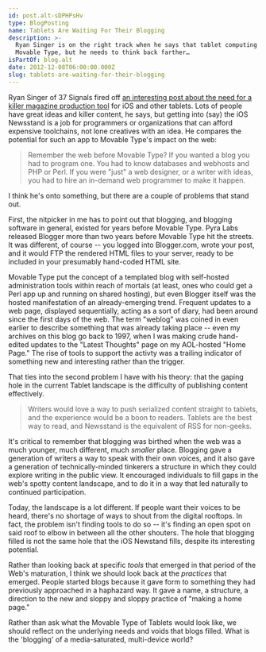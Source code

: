 ```yaml
---
id: post.alt-sDPHPsHv
type: BlogPosting
name: Tablets Are Waiting For Their Blogging
description: >-
  Ryan Singer is on the right track when he says that tablet computing needs its
  Movable Type, but he needs to think back farther…
isPartOf: blog.alt
date: 2012-12-08T06:00:00.000Z
slug: tablets-are-waiting-for-their-blogging
---
```

Ryan Singer of 37 Signals fired off [an interesting post about the need for a killer magazine production tool](http://37signals.com/svn/posts/3334-tablets-are-waiting-for-their-movable-type) for iOS and other tablets. Lots of people have great ideas and killer content, he says, but getting into (say) the iOS Newsstand is a job for programmers or organizations that can afford expensive toolchains, not lone creatives with an idea. He compares the potential for such an app to Movable Type's impact on the web:

> Remember the web before Movable Type? If you wanted a blog you had to program one. You had to know databases and webhosts and PHP or Perl. If you were "just" a web designer, or a writer with ideas, you had to hire an in-demand web programmer to make it happen.

I think he's onto something, but there are a couple of problems that stand out.

First, the nitpicker in me has to point out that blogging, and blogging software in general, existed for years before Movable Type. Pyra Labs released Blogger more than two years before Movable Type hit the streets. It was different, of course -- you logged into Blogger.com, wrote your post, and it would FTP the rendered HTML files to your server, ready to be included in your presumably hand-coded HTML site.

Movable Type put the concept of a templated blog with self-hosted administration tools within reach of mortals (at least, ones who could get a Perl app up and running on shared hosting), but even Blogger itself was the hosted manifestation of an already-emerging trend. Frequent updates to a web page, displayed sequentially, acting as a sort of diary, had been around since the first days of the web. The term "weblog" was coined in even earlier to describe something that was already taking place -- even my archives on this blog go back to 1997, when I was making crude hand-edited updates to the "Latest Thoughts" page on my AOL-hosted "Home Page." The rise of tools to support the activty was a trailing indicator of something new and interesting rather than the trigger.

That ties into the second problem I have with his theory: that the gaping hole in the current Tablet landscape is the difficulty of publishing content effectively.

> Writers would love a way to push serialized content straight to tablets, and the experience would be a boon to readers. Tablets are the best way to read, and Newsstand is the equivalent of RSS for non-geeks.

It's critical to remember that blogging was birthed when the web was a much younger, much different, much *smaller* place. Blogging gave a generation of writers a way to speak with their own voices, and it also gave a generation of technically-minded tinkerers a structure in which they could explore writing in the public view. It encouraged individuals to fill gaps in the web's spotty content landscape, and to do it in a way that led naturally to continued participation.

Today, the landscape is a lot different. If people want their voices to be heard, there's no shortage of ways to shout from the digital rooftops. In fact, the problem isn't finding tools to do so -- it's finding an open spot on said roof to elbow in between all the other shouters. The hole that blogging filled is not the same hole that the iOS Newstand fills, despite its interesting potential.

Rather than looking back at specific *tools* that emerged in that period of the Web's maturation, I think we should look back at the *practices* that emerged. People started blogs because it gave form to something they had previously approached in a haphazard way. It gave a name, a structure, a direction to the new and sloppy and sloppy practice of "making a home page."

Rather than ask what the Movable Type of Tablets would look like, we should reflect on the underlying needs and voids that blogs filled. What is the 'blogging' of a media-saturated, multi-device world?

